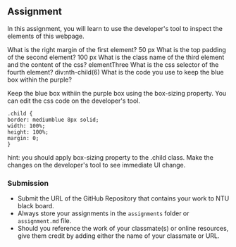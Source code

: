 ## Assignment

In this assignment, you will learn to use the developer's tool to inspect the elements of this webpage.

What is the right margin of the first element?
50 px
What is the top padding of the second element?
100 px
What is the class name of the third element and the content of the css?
elementThree
What is the css selector of the fourth element?
div:nth-child(6)
What is the code you use to keep the blue box within the purple?

<div class="child">
        Keep the blue box withiin the purple box using the box-sizing property.
        You can edit the css code on the developer's tool.
      </div>

    .child {
    border: mediumblue 8px solid;
    width: 100%;
    height: 100%;
    margin: 0;
    }

hint: you should apply box-sizing property to the .child class. Make the changes on the developer's tool to see immediate UI change.

### Submission

- Submit the URL of the GitHub Repository that contains your work to NTU black board.
- Always store your assignments in the `assignments` folder or `assignment.md` file.
- Should you reference the work of your classmate(s) or online resources, give them credit by adding either the name of your classmate or URL.
